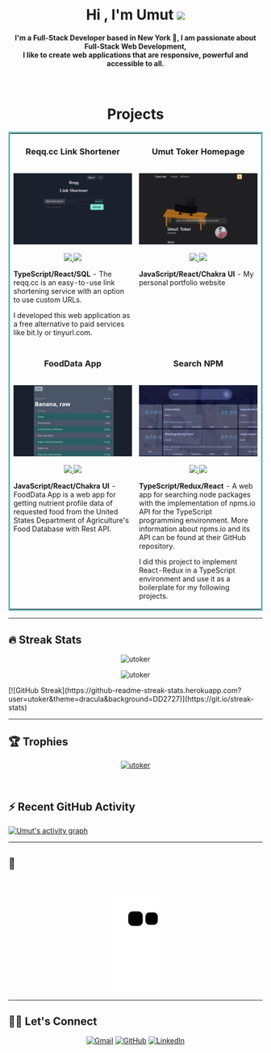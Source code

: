 <h1 align="center">Hi , I'm Umut <img src="https://media.giphy.com/media/hvRJCLFzcasrR4ia7z/giphy.gif" width="35"></h1>

<h4 align="center">
I'm a Full-Stack Developer based in New York 🗽, I am passionate about Full-Stack Web Development, <br /> I like to create web applications that are responsive, powerful and accessible to all.
</h4>
<br>

<h1 align="center">Projects</h1>

<table bordercolor="#66b2b2">
  <tr>
    <td width="50%" valign="top">
      <h3 align="center">Reqq.cc Link Shortener</h3>
        <br />
        <a target="_blank" href="https://reqq.cc">
            <img src="./public/reqq-1000x600.png" alt="reqq.cc link shortener"/>
        </a>
        <br />
        <p align="center">
          
  <a href="https://github.com/utoker/link-shortener">
    <img src="https://img.shields.io/static/v1?label=|&message=REPO&color=23555f&style=plastic&logo=github&logo-color=white"/>
  </a>  
  <a href="https://reqq.cc" target="_blank">
    <img src="https://img.shields.io/static/v1?label=&message=WEBSITE&color=cdf998&style=plastic"/>
  </a>
      </p>
        <p><strong>TypeScript/React/SQL</strong> - The reqq.cc is an easy-to-use link shortening service with an option to use custom URLs.

I developed this web application as a free alternative to paid services like bit.ly or tinyurl.com.</p>

</td>
<td width="50%" valign="top">
<h3 align="center">Umut Toker Homepage</h3>
<br />
<a target="_blank" href="https://utoker.com/">
<img src="./public/utoker-homepage-1000x600.png" width="100%"  alt="utoker homepage"/>
</a>
<br />
<p align="center">

  <a href="https://github.com/utoker/utoker-homepage" target="_blank">
    <img src="https://img.shields.io/static/v1?label=|&message=REPO&color=23555f&style=plastic&logo=github&logo-color=white"/>
  </a>
  <a href="https://utoker.com/" target="_blank">
    <img src="https://img.shields.io/static/v1?label=&message=WEBSITE&color=cdf998&style=plastic"/>
  </a>
      </p>
        <p><strong>JavaScript/React/Chakra UI</strong> - My personal portfolio website</p>
    </td> 
  </tr>
  
  <tr>
    <td width="50%" valign="top">
      <h3 align="center">FoodData App</h3>
        <br />
      <a target="_blank" href="https://food-data-app.vercel.app/">
            <img src="./public/fooddata-1000x600.png" width="100%"  alt="food data app"/>
        </a>
        <br />
        <p align="center">
          
  <a href="https://github.com/utoker/FoodData-App" target="_blank">
    <img src="https://img.shields.io/static/v1?label=|&message=REPO&color=23555f&style=plastic&logo=github&logo-color=white"/>
  </a>
  <a href="https://food-data-app.vercel.app/" target="_blank">
    <img src="https://img.shields.io/static/v1?label=&message=WEBSITE&color=cdf998&style=plastic"/>
  </a>
      </p>
        <p><strong>JavaScript/React/Chakra UI</strong> - FoodData App is a web app for getting nutrient profile data of requested food from the United States Department of Agriculture's Food Database with Rest API.

<p>

</td>

   <td width="50%" valign="top">
      <h3 align="center">Search NPM</h3>
        <br />
        <a target="_blank" href="https://search-npm.vercel.app/">
            <img src="./public/search-npm-1000x600.png" width="100%" alt="Search NPM" />
        </a>
        <br />
        <p align="center">
          
  <a href="https://github.com/utoker/search-npm" target="_blank">
    <img src="https://img.shields.io/static/v1?label=|&message=REPO&color=23555f&style=plastic&logo=github&logo-color=white"/>
  </a>  
  <a href="#" target="_blank">
    <img src="https://img.shields.io/static/v1?label=&message=WEBSITE&color=cdf998&style=plastic"/>
  </a>
      </p>
        <p><strong>TypeScript/Redux/React</strong> - A web app for searching node packages with the implementation of npms.io API for the TypeScript programming environment. More information about npms.io and its API can be found at their GitHub repository.

I did this project to implement React-Redux in a TypeScript environment and use it as a boilerplate for my following projects.</p>

</td>

  </tr>
	
</table>

<hr/>

## 🔥 Streak Stats

<p align="center"><img src="https://github-readme-streak-stats.herokuapp.com?user=utoker&theme=dracula" alt="utoker" /></p>
<p align="center"><img src="https://github-readme-stats.vercel.app/api/top-langs/?username=utoker&theme=dracula&layout=compact&count_private=true" alt="utoker" /></p>
[![GitHub Streak](https://github-readme-streak-stats.herokuapp.com?user=utoker&theme=dracula&background=DD2727)](https://git.io/streak-stats)
<br>
<hr/>

## 🏆 Trophies

<p align="center"> <a href="https://github.com/utoker"><img
      src="https://github-profile-trophy.vercel.app/?username=utoker&row=1&column=3&theme=dracula" alt="utoker" /></a>  </p>

<br>
<!-- <hr/> -->

## ⚡ Recent GitHub Activity

<a href="https://github.com/utoker"><img alt="Umut's activity graph" src="https://activity-graph.herokuapp.com/graph?username=utoker&custom_title=Umuts%20Contribution%20Graph&theme=react-dark" /></a>

<hr/>

## 🐍

  <br>
  <p align="center">
  <img src="https://github.com/utoker/utoker/blob/output/github-contribution-grid-snake2.svg" alt="snake"></center>
</p>

<hr/>

## 🙋‍♀️ Let's Connect

<p align="center">
	<a href="mailto:utoker@gmail.com"><img src="https://img.icons8.com/bubbles/50/000000/gmail.png" title='Gmail' alt="Gmail"/></a>
	<a href="https://github.com/utoker"><img src="https://img.icons8.com/bubbles/50/000000/github.png" title='GitHub' alt="GitHub"/></a>
	<a href="https://www.linkedin.com/in/utoker/"><img src="https://img.icons8.com/bubbles/50/000000/linkedin.png" title='LinkedIn' alt="LinkedIn"/></a>

</p>
